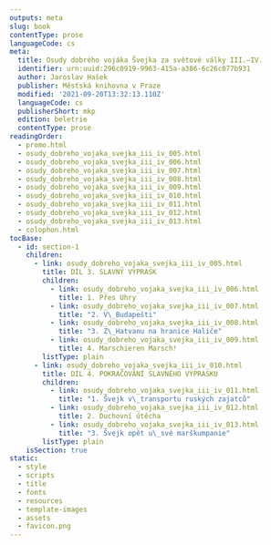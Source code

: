 ```yaml
---
outputs: meta
slug: book
contentType: prose
languageCode: cs
meta:
  title: Osudy dobrého vojáka Švejka za světové války III.–IV.
  identifier: urn:uuid:296c0919-9963-415a-a386-6c26c077b931
  author: Jaroslav Hašek
  publisher: Městská knihovna v Praze
  modified: '2021-09-20T13:32:13.110Z'
  languageCode: cs
  publisherShort: mkp
  edition: beletrie
  contentType: prose
readingOrder:
  - promo.html
  - osudy_dobreho_vojaka_svejka_iii_iv_005.html
  - osudy_dobreho_vojaka_svejka_iii_iv_006.html
  - osudy_dobreho_vojaka_svejka_iii_iv_007.html
  - osudy_dobreho_vojaka_svejka_iii_iv_008.html
  - osudy_dobreho_vojaka_svejka_iii_iv_009.html
  - osudy_dobreho_vojaka_svejka_iii_iv_010.html
  - osudy_dobreho_vojaka_svejka_iii_iv_011.html
  - osudy_dobreho_vojaka_svejka_iii_iv_012.html
  - osudy_dobreho_vojaka_svejka_iii_iv_013.html
  - colophon.html
tocBase:
  - id: section-1
    children:
      - link: osudy_dobreho_vojaka_svejka_iii_iv_005.html
        title: DÍL 3. SLAVNÝ VÝPRASK
        children:
          - link: osudy_dobreho_vojaka_svejka_iii_iv_006.html
            title: 1. Přes Uhry
          - link: osudy_dobreho_vojaka_svejka_iii_iv_007.html
            title: "2. V\_Budapešti"
          - link: osudy_dobreho_vojaka_svejka_iii_iv_008.html
            title: "3. Z\_Hatvanu na hranice Haliče"
          - link: osudy_dobreho_vojaka_svejka_iii_iv_009.html
            title: 4. Marschieren Marsch!
        listType: plain
      - link: osudy_dobreho_vojaka_svejka_iii_iv_010.html
        title: DÍL 4. POKRAČOVÁNÍ SLAVNÉHO VÝPRASKU
        children:
          - link: osudy_dobreho_vojaka_svejka_iii_iv_011.html
            title: "1. Švejk v\_transportu ruských zajatců"
          - link: osudy_dobreho_vojaka_svejka_iii_iv_012.html
            title: 2. Duchovní útěcha
          - link: osudy_dobreho_vojaka_svejka_iii_iv_013.html
            title: "3. Švejk opět u\_své marškumpanie"
        listType: plain
    isSection: true
static:
  - style
  - scripts
  - title
  - fonts
  - resources
  - template-images
  - assets
  - favicon.png
---
```

